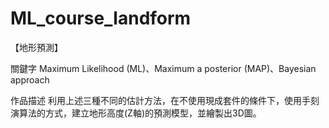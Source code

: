 # ML_course_landform
【地形預測】

   關鍵字
      Maximum Likelihood (ML)、Maximum a posterior (MAP)、Bayesian approach
      
   作品描述
      利用上述三種不同的估計方法，在不使用現成套件的條件下，使用手刻演算法的方式，建立地形高度(Z軸)的預測模型，並繪製出3D圖。
